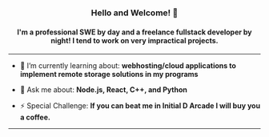 <h3 align = "center">Hello and Welcome! 👋</h3>
<h4 align = "center">I'm a professional SWE by day and a freelance fullstack developer by night! I tend to work on very impractical projects.</h4>

---

- 🌱 I’m currently learning about: **webhosting/cloud applications to implement remote storage solutions in my programs**

- 💬 Ask me about: **Node.js, React, C++, and Python**

- ⚡ Special Challenge: **If you can beat me in Initial D Arcade I will buy you a coffee.**

---
